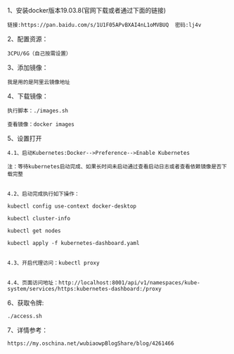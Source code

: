 1、安装docker版本19.03.8(官网下载或者通过下面的链接)

    链接:https://pan.baidu.com/s/1U1F05APvBXAI4nL1oMVBUQ  密码:lj4v

2、配置资源：

    3CPU/6G（自己按需设置）
    
3、添加镜像：

    我是用的是阿里云镜像地址

4、下载镜像：

    执行脚本：./images.sh

    查看镜像：docker images

5、设置打开

    4.1、启动Kubernetes:Docker-->Preference-->Enable Kubernetes

    注：等待kubernetes启动完成、如果长时间未启动通过查看启动日志或者查看依赖镜像是否下载完整

   
    4.2、启动完成执行如下操作：
   
    kubectl config use-context docker-desktop
   
    kubectl cluster-info
   
    kubectl get nodes
   
    kubectl apply -f kubernetes-dashboard.yaml
   
    
    4.3、开启代理访问：kubectl proxy
  
    
    4.4、页面访问地址：http://localhost:8001/api/v1/namespaces/kube-system/services/https:kubernetes-dashboard:/proxy

6、获取令牌: 

    ./access.sh
    
7、详情参考：

    https://my.oschina.net/wubiaowpBlogShare/blog/4261466
    